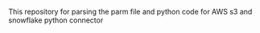 This repository for parsing the parm file and python code for AWS s3 and snowflake python connector
